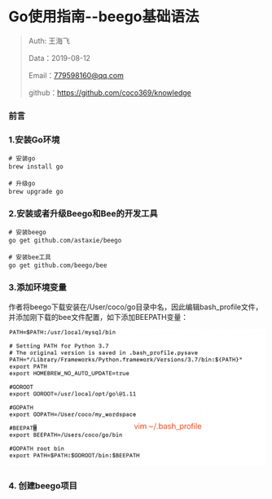 # Go使用指南--beego基础语法

> Auth: 王海飞
>
> Data：2019-08-12
>
> Email：779598160@qq.com
>
> github：https://github.com/coco369/knowledge

### 前言



### 1.安装Go环境


```
# 安装go
brew install go

# 升级go
brew upgrade go
```

### 2.安装或者升级Beego和Bee的开发工具

```
# 安装beego
go get github.com/astaxie/beego

# 安装bee工具
go get github.com/beego/bee
```


### 3.添加环境变量

​	作者将beego下载安装在/User/coco/go目录中名，因此编辑bash_profile文件，并添加刚下载的bee文件配置，如下添加BEEPATH变量：

![图](../images/beego1.jpg)

### 4. 创建beego项目

